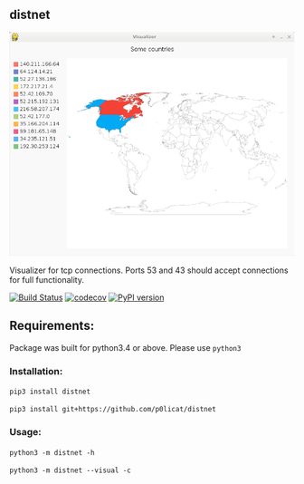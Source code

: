 ## distnet

![screenshot](/Documentation/Images/appearance.png)

Visualizer for tcp connections. Ports 53 and 43 should accept connections for full functionality.

[![Build Status](https://travis-ci.org/p0licat/distnet.svg?branch=develop)](https://travis-ci.org/p0licat/distnet)
[![codecov](https://codecov.io/gh/p0licat/distnet/branch/develop/graph/badge.svg)](https://codecov.io/gh/p0licat/distnet)
[![PyPI version](https://badge.fury.io/py/distnet.svg)](https://badge.fury.io/py/distnet)


## Requirements:

  Package was built for python3.4 or above. Please use `python3`

### Installation:

  `pip3 install distnet`

  `pip3 install git+https://github.com/p0licat/distnet`

### Usage:

  `python3 -m distnet -h`

  `python3 -m distnet --visual -c`
